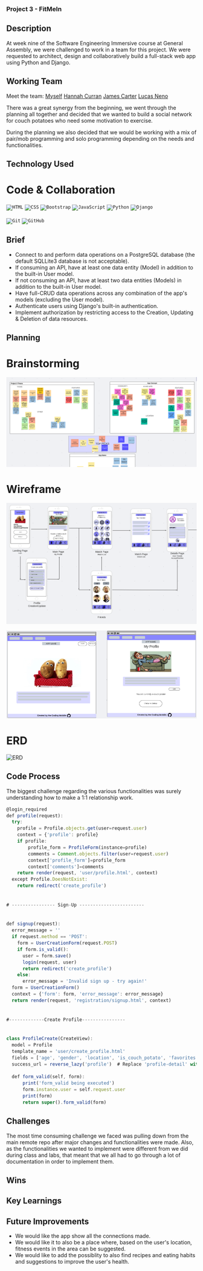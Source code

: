 ### Project 3 - FitMeIn
## Description
<p>At week nine of the Software Engineering Immersive course at General Assembly, we were challenged to work in a team for this project. We were requested to architect, design and collaboratively build a full-stack web app using Python and Django.</p>

## Working Team
Meet the team: [Myself](https://github.com/gellisun) [Hannah Curran](https://github.com/hannahcurran) [James Carter](https://github.com/JamesC215) [Lucas Neno](https://github.com/casneno)<br>
<p>There was a great synergy from the beginning, we went through the planning all together and decided that we wanted to build a social network for couch potatoes who need some motivation to exercise.
</p>
<p>During the planning we also decided that we would be working with a mix of pair/mob programming and solo programming depending on the needs and functionalities.</p>

## Technology Used
# Code & Collaboration
<div align="left">
	<code><img width="30" src="https://raw.githubusercontent.com/tomchen/stack-icons/master/logos/html-5.svg" alt="HTML" title="HTML"/></code>
	<code><img width="30" src="https://raw.githubusercontent.com/tomchen/stack-icons/master/logos/css-3.svg" alt="CSS" title="CSS"/></code>
	<code><img width="40" src="https://raw.githubusercontent.com/tomchen/stack-icons/master/logos/bootstrap.svg" alt="Bootstrap" title="Bootstrap"/></code>
	<code><img width="40" src="https://raw.githubusercontent.com/tomchen/stack-icons/master/logos/javascript.svg" alt="JavaScript" title="JavaScript"/></code>
	<code><img width="40" src="https://raw.githubusercontent.com/tomchen/stack-icons/master/logos/python.svg" alt="Python" title="Python"/></code>
  <code><img width="30" src="https://raw.githubusercontent.com/tomchen/stack-icons/master/logos/django.svg" alt="Django" title="Django"/></code>
</div><br>
<div align="left">
	<code><img width="80" src="https://raw.githubusercontent.com/tomchen/stack-icons/master/logos/git.svg" alt="Git" title="Git"/></code>
	<code><img width="40" src="https://raw.githubusercontent.com/tomchen/stack-icons/master/logos/github-icon.svg" alt="GitHub" title="GitHub"/></code>
</div>

## Brief
- Connect to and perform data operations on a PostgreSQL database (the default SQLLite3 database is not acceptable).
- If consuming an API, have at least one data entity (Model) in addition to the built-in User model.
- If not consuming an API, have at least two data entities (Models) in addition to the built-in User model.
- Have full-CRUD data operations across any combination of the app's models (excluding the User model).
- Authenticate users using Django's built-in authentication.
- Implement authorization by restricting access to the Creation, Updating & Deletion of data resources.

## Planning
# Brainstorming
![Initial brainstorming on the project](/main_app/static/images/README/Brainstorming.png "Initial brainstorming on the project")
# Wireframe
![Mobile](/main_app/static/images/README/mobile-wireframe.png "Wireframe for mobile")<br>

![Web](/main_app/static/images/README/web-wireframe.png "Wireframe for web")
# ERD
![ERD](/main_app/static/images/READMEerd.png "ERD")

## Code Process
<p>The biggest challenge regarding the various functionalities was surely understanding how to make a 1:1 relationship work.</p>

```JavaScript
@login_required
def profile(request):
  try:
    profile = Profile.objects.get(user=request.user)
    context = {'profile': profile}
    if profile:
        profile_form = ProfileForm(instance=profile)
        comments = Comment.objects.filter(user=request.user)
        context['profile_form']=profile_form
        context['comments']=comments
    return render(request, 'user/profile.html', context)
  except Profile.DoesNotExist:
    return redirect('create_profile')


# ---------------- Sign-Up ------------------------


def signup(request):
  error_message = ''
  if request.method == 'POST':
    form = UserCreationForm(request.POST)
    if form.is_valid():
      user = form.save()
      login(request, user)
      return redirect('create_profile')
    else:
      error_message = 'Invalid sign up - try again!'
  form = UserCreationForm()
  context = {'form': form, 'error_message': error_message}
  return render(request, 'registration/signup.html', context)


#-------------Create Profile----------------


class ProfileCreate(CreateView):
  model = Profile
  template_name = 'user/create_profile.html'
  fields = ['age', 'gender', 'location', 'is_couch_potato', 'favorites', 'latitude', 'longitude', 'is_active']
  success_url = reverse_lazy('profile')  # Replace 'profile-detail' with your actual URL pattern

  def form_valid(self, form):
      print('form_valid being executed')
      form.instance.user = self.request.user
      print(form)
      return super().form_valid(form)
```

## Challenges
<p>The most time consuming challenge we faced was pulling down from the main remote repo after major changes and functionalities were made. Also, as the functionalities we wanted to implement were different from we did during class and labs, that meant that we all had to go through a lot of documentation in order to implement them.</p>

## Wins

## Key Learnings

## Future Improvements
- We would like the app show all the connections made.
- We would like it to also be a place where, based on the user's location, fitness events in the area can be suggested.
- We would like to add the possiblity to also find recipes and eating habits and suggestions to improve the user's health.



